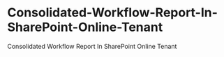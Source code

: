 # Consolidated-Workflow-Report-In-SharePoint-Online-Tenant
Consolidated Workflow Report In SharePoint Online Tenant
